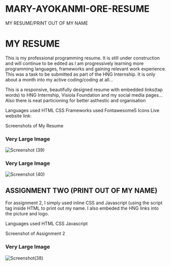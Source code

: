 # MARY-AYOKANMI-ORE-RESUME
MY RESUME/PRINT OUT OF MY NAME

# MY RESUME
 
This is my professional programming resume. It is still under construction and will continue to be edited as I am progressively learning more programming languages, frameworks and gaining relevant work experience. This was a task to be submitted as part of the HNG Internship. It is only about a month into my active coding/coding at all...

This is a responsive, beautifully designed resume with embedded links(tap words) to HNG Internship, Visiola Foundation and my social media pages... Also there is neat particioning for better asthestic and organisation

Languages used
HTML
CSS
Frameworks used
Fontawesome5 Icons
Live website link:  


Screenshots of My Resume
### Very Large Image
![Screenshot (39)](https://user-images.githubusercontent.com/88185419/129821306-dbff844b-f9e4-4c44-a628-1ad58c5e7c4a.png)

### Very Large Image
![Screenshot (40)](https://user-images.githubusercontent.com/88185419/129821332-4c7eb370-01da-4035-9f3a-3574a5bf5de3.png)


## ASSIGNMENT TWO (PRINT OUT OF MY NAME)
 
For assignment 2, I simply used inline CSS and Javascript (using the script tag inside HTML to print out my name. I also embeded the HNG links into the picture and logo.

Languages used
HTML
CSS
Javascript

Screenshot of Assignment 2

### Very Large Image
 ![Screenshot(38)](https://user-images.githubusercontent.com/88185419/129821160-ee91c17d-171b-4f96-87b2-84a28c3b509a.png)
 
 
 
  


